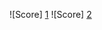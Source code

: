 ![Score] [1]
![Score] [2]

[1]: ../assets/Score_1.png "Score Problem Part # 1"
[2]: ../assets/Score_2.png "Score Problem Part # 2"
